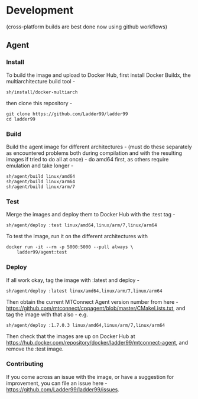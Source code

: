 # Development

(cross-platform builds are best done now using github workflows)

## Agent

### Install

To build the image and upload to Docker Hub, first install Docker Buildx, the multiarchitecture build tool -

    sh/install/docker-multiarch

then clone this repository -

    git clone https://github.com/Ladder99/ladder99
    cd ladder99

### Build

Build the agent image for different architectures - (must do these separately as encountered problems both during compilation and with the resulting images if tried to do all at once) - do amd64 first, as others require emulation and take longer -

    sh/agent/build linux/amd64
    sh/agent/build linux/arm64
    sh/agent/build linux/arm/7

### Test

Merge the images and deploy them to Docker Hub with the :test tag -

    sh/agent/deploy :test linux/amd64,linux/arm/7,linux/arm64

To test the image, run it on the different architectures with

    docker run -it --rm -p 5000:5000 --pull always \
        ladder99/agent:test

### Deploy

If all work okay, tag the image with :latest and deploy -

    sh/agent/deploy :latest linux/amd64,linux/arm/7,linux/arm64

Then obtain the current MTConnect Agent version number from here - https://github.com/mtconnect/cppagent/blob/master/CMakeLists.txt, and tag the image with that also - e.g.

    sh/agent/deploy :1.7.0.3 linux/amd64,linux/arm/7,linux/arm64

Then check that the images are up on Docker Hub at https://hub.docker.com/repository/docker/ladder99/mtconnect-agent, and remove the :test image.

### Contributing

If you come across an issue with the image, or have a suggestion for improvement, you can file an issue here - https://github.com/Ladder99/ladder99/issues.
